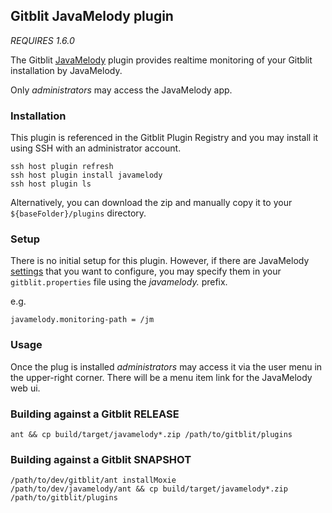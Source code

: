 ## Gitblit JavaMelody plugin

*REQUIRES 1.6.0*

The Gitblit [JavaMelody](https://code.google.com/p/javamelody) plugin provides realtime monitoring of your Gitblit installation by JavaMelody.

Only *administrators* may access the JavaMelody app.

### Installation

This plugin is referenced in the Gitblit Plugin Registry and you may install it using SSH with an administrator account.

    ssh host plugin refresh
    ssh host plugin install javamelody
    ssh host plugin ls

Alternatively, you can download the zip and manually copy it to your `${baseFolder}/plugins` directory.

### Setup

There is no initial setup for this plugin.  However, if there are JavaMelody [settings](https://code.google.com/p/javamelody/wiki/UserGuide) that you want to configure, you may specify them in your `gitblit.properties` file using the *javamelody.* prefix.

e.g.

    javamelody.monitoring-path = /jm

### Usage

Once the plug is installed *administrators* may access it via the user menu in the upper-right corner.  There will be a menu item link for the JavaMelody web ui.

### Building against a Gitblit RELEASE

    ant && cp build/target/javamelody*.zip /path/to/gitblit/plugins

### Building against a Gitblit SNAPSHOT

    /path/to/dev/gitblit/ant installMoxie
    /path/to/dev/javamelody/ant && cp build/target/javamelody*.zip /path/to/gitblit/plugins

